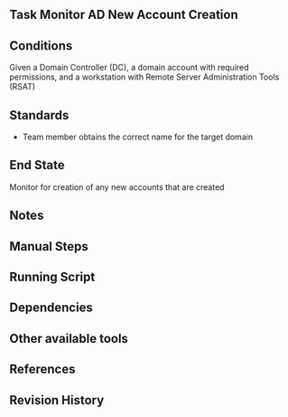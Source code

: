 ## Task Monitor AD New Account Creation


## Conditions  
Given a Domain Controller (DC), a domain account with required permissions, and a workstation with Remote Server Administration Tools (RSAT)  


## Standards  
* Team member obtains the correct name for the target domain  


## End State  
Monitor for creation of any new accounts that are created  


## Notes  
  

## Manual Steps  


## Running Script  


## Dependencies  


## Other available tools  


## References  
 

## Revision History  
